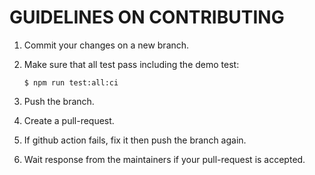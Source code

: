 # GUIDELINES ON CONTRIBUTING

1. Commit your changes on a new branch.
2. Make sure that all test pass including the demo test:

   ```
   $ npm run test:all:ci
   ```

3. Push the branch.
4. Create a pull-request.
5. If github action fails, fix it then push the branch again.
6. Wait response from the maintainers if your pull-request is accepted.
